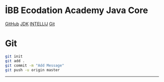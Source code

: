 # İBB Ecodation Academy Java Core
[GitHub](https://github.com/Ynshndr/ibb_ecodation_javacore.git)
[JDK](https://www.oracle.com/tr/java/technologies/downloads/)
[INTELLIJ](https://www.jetbrains.com/idea/)
[Git](https://git-scm.com/downloads)

# Git
```sh
git init
git add .
git commit -m "Add Message"
git push -u origin master
```
---